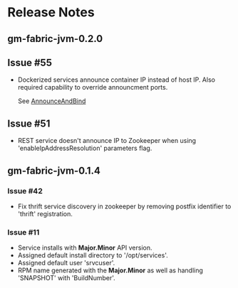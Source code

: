 
# Release Notes

## gm-fabric-jvm-0.2.0

## Issue #55

- Dockerized services announce container IP instead of host IP. 
   Also required capability to override announcment ports.
   
   See [AnnounceAndBind](AnnounceAndBind.md)
   
## Issue #51

- REST service doesn't announce IP to Zookeeper when using 'enableIpAddressResolution' parameters flag.

## gm-fabric-jvm-0.1.4

### Issue #42

- Fix thrift service discovery in zookeeper by removing postfix identifier to 'thrift' registration.

### Issue #11

- Service installs with __Major.Minor__ API version.
- Assigned default install directory to '/opt/services'.
- Assigned default user 'srvcuser'.
- RPM name generated with the __Major.Minor__ as well as handling 'SNAPSHOT' with 'BuildNumber'.
